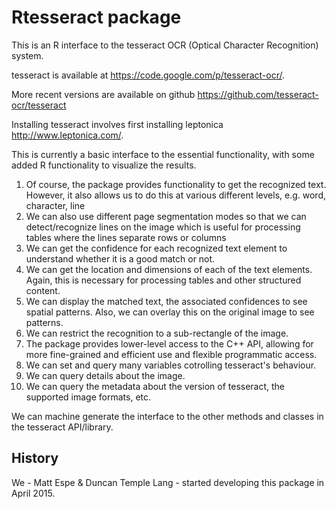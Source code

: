# Rtesseract package

This is an R interface to the tesseract OCR (Optical Character Recognition) system.

tesseract is available at https://code.google.com/p/tesseract-ocr/.

More recent versions are available on github
  https://github.com/tesseract-ocr/tesseract

Installing tesseract involves first installing leptonica
http://www.leptonica.com/.

This is currently a basic interface to the essential functionality, with some
added R functionality to visualize the results.

1. Of course, the package provides functionality to get the recognized text.
However, it also allows us to do this at various different levels, e.g.
word, character, line
2. We can also use different page segmentation modes so that we can detect/recognize
lines on the image which is useful for processing tables where the lines separate
rows or columns
3. We can get the confidence for each recognized text element to understand whether it is 
  a good match or not.
3. We can get the location and dimensions of each of the text elements. Again, this is 
 necessary for processing tables and other structured content.
3. We can display the matched text, the associated confidences to see spatial patterns.
 Also, we can overlay this on the original image to see patterns.
3. We can restrict the recognition to a sub-rectangle of the image.
3. The package provides lower-level access to the C++ API, allowing for more fine-grained and efficient
 use and flexible programmatic access.
3. We can set and query many variables cotrolling tesseract's behaviour.
3. We can query details about the image.
3. We can query the metadata about the version of tesseract, the supported image formats, etc.


We can machine generate the interface to the other methods and classes in the tesseract API/library.


## History
We - Matt Espe & Duncan Temple Lang - started developing this package in April 2015.